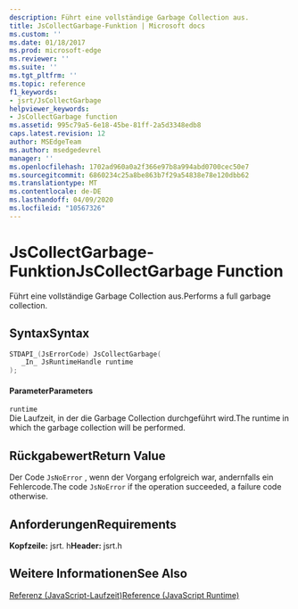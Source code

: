 ```yaml
---
description: Führt eine vollständige Garbage Collection aus.
title: JsCollectGarbage-Funktion | Microsoft docs
ms.custom: ''
ms.date: 01/18/2017
ms.prod: microsoft-edge
ms.reviewer: ''
ms.suite: ''
ms.tgt_pltfrm: ''
ms.topic: reference
f1_keywords:
- jsrt/JsCollectGarbage
helpviewer_keywords:
- JsCollectGarbage function
ms.assetid: 995c79a5-6e18-45be-81ff-2a5d3348edb8
caps.latest.revision: 12
author: MSEdgeTeam
ms.author: msedgedevrel
manager: ''
ms.openlocfilehash: 1702ad960a0a2f366e97b8a994abd0700cec50e7
ms.sourcegitcommit: 6860234c25a8be863b7f29a54838e78e120dbb62
ms.translationtype: MT
ms.contentlocale: de-DE
ms.lasthandoff: 04/09/2020
ms.locfileid: "10567326"
---
```

# <span data-ttu-id="6114d-103">JsCollectGarbage-Funktion</span><span class="sxs-lookup"><span data-stu-id="6114d-103">JsCollectGarbage Function</span></span>
<span data-ttu-id="6114d-104">Führt eine vollständige Garbage Collection aus.</span><span class="sxs-lookup"><span data-stu-id="6114d-104">Performs a full garbage collection.</span></span>  
  
## <span data-ttu-id="6114d-105">Syntax</span><span class="sxs-lookup"><span data-stu-id="6114d-105">Syntax</span></span>  
  
```cpp  
STDAPI_(JsErrorCode) JsCollectGarbage(  
   _In_ JsRuntimeHandle runtime  
);  
```  
  
#### <span data-ttu-id="6114d-106">Parameter</span><span class="sxs-lookup"><span data-stu-id="6114d-106">Parameters</span></span>  
 `runtime`  
 <span data-ttu-id="6114d-107">Die Laufzeit, in der die Garbage Collection durchgeführt wird.</span><span class="sxs-lookup"><span data-stu-id="6114d-107">The runtime in which the garbage collection will be performed.</span></span>  
  
## <span data-ttu-id="6114d-108">Rückgabewert</span><span class="sxs-lookup"><span data-stu-id="6114d-108">Return Value</span></span>  
 <span data-ttu-id="6114d-109">Der Code `JsNoError` , wenn der Vorgang erfolgreich war, andernfalls ein Fehlercode.</span><span class="sxs-lookup"><span data-stu-id="6114d-109">The code `JsNoError` if the operation succeeded, a failure code otherwise.</span></span>  
  
## <span data-ttu-id="6114d-110">Anforderungen</span><span class="sxs-lookup"><span data-stu-id="6114d-110">Requirements</span></span>  
 <span data-ttu-id="6114d-111">**Kopfzeile:** jsrt. h</span><span class="sxs-lookup"><span data-stu-id="6114d-111">**Header:** jsrt.h</span></span>  
  
## <span data-ttu-id="6114d-112">Weitere Informationen</span><span class="sxs-lookup"><span data-stu-id="6114d-112">See Also</span></span>  
 [<span data-ttu-id="6114d-113">Referenz (JavaScript-Laufzeit)</span><span class="sxs-lookup"><span data-stu-id="6114d-113">Reference (JavaScript Runtime)</span></span>](../chakra-hosting/reference-javascript-runtime.md)